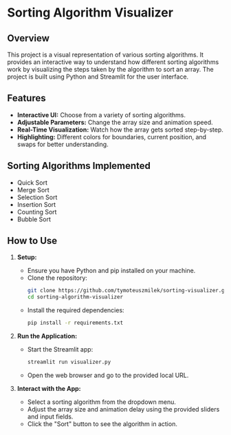 # Sorting Algorithm Visualizer

## Overview
This project is a visual representation of various sorting algorithms. It provides an interactive way to understand how different sorting algorithms work by visualizing the steps taken by the algorithm to sort an array. The project is built using Python and Streamlit for the user interface.

## Features
- **Interactive UI:** Choose from a variety of sorting algorithms.
- **Adjustable Parameters:** Change the array size and animation speed.
- **Real-Time Visualization:** Watch how the array gets sorted step-by-step.
- **Highlighting:** Different colors for boundaries, current position, and swaps for better understanding.

## Sorting Algorithms Implemented
- Quick Sort
- Merge Sort
- Selection Sort
- Insertion Sort
- Counting Sort
- Bubble Sort

## How to Use
1. **Setup:**
    - Ensure you have Python and pip installed on your machine.
    - Clone the repository:
      ```bash
      git clone https://github.com/tymoteuszmilek/sorting-visualizer.git
      cd sorting-algorithm-visualizer
      ```
    - Install the required dependencies:
      ```bash
      pip install -r requirements.txt
      ```

2. **Run the Application:**
    - Start the Streamlit app:
      ```bash
      streamlit run visualizer.py
      ```
    - Open the web browser and go to the provided local URL.

3. **Interact with the App:**
    - Select a sorting algorithm from the dropdown menu.
    - Adjust the array size and animation delay using the provided sliders and input fields.
    - Click the "Sort" button to see the algorithm in action.
